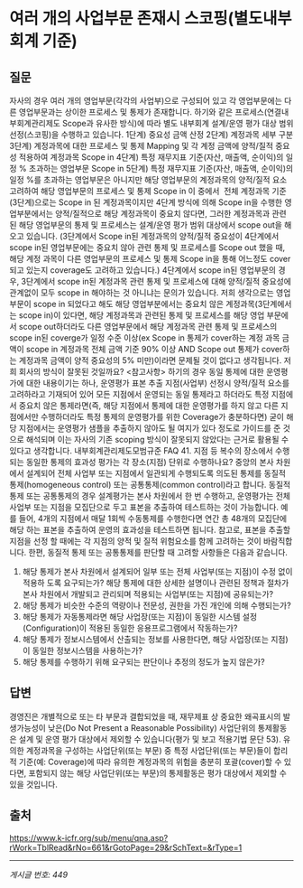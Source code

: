 # 여러 개의 사업부문 존재시 스코핑(별도내부회계 기준)

## 질문
자사의 경우 여러 개의 영업부문(각각의 사업부)으로 구성되어 있고 각 영업부문에는 다른 영업부문과는 상이한 프로세스 및 통제가 존재합니다.
하기와 같은 프로세스(연결내부회계관리제도 Scope과 유사한 방식)에 따라 별도 내부회계 설계/운영 평가 대상 범위선정(스코핑)을 수행하고 있습니다.
1단계) 중요성 금액 산정
2단계) 계정과목 세부 구분
3단계) 계정과목에 대한 프로세스 및 통제 Mapping 및 각 계정 금액에 양적/질적 중요성 적용하여 계정과목 Scope in
4단계) 특정 재무지표 기준(자산, 매출액, 순이익)의 일정 % 초과하는 영업부문 Scope in
5단계) 특정 재무지표 기준(자산, 매출액, 순이익)의 일정 %를 초과하는 영업부문은 아니지만 해당 영업부문의 계정과목의 양적/질적 요소 고려하여 해당 영업부문의 프로세스 및 통제 Scope in
이 중에서  전체 계정과목 기준(3단계)으로는 Scope in 된 계정과목이지만 4단계 방식에 의해 Scope in을 수행한 영업부분에서는 양적/질적으로 해당 계정과목이 중요치 않다면, 그러한 계정과목과 관련된 해당 영업부문의 통제 및 프로세스는 설계/운영 평가 범위 대상에서 scope out을 해오고 있습니다.
(3단계에서 Scope in된 계정과목의 양적/질적 중요성이 4단계에서 scope in된 영업부문에는 중요치 않아 관련 통제 및 프로세스를 Scope out 했을 때, 해당 계정 과목이 다른 영업부문의 프로세스 및 통제 Scope in을 통해 어느정도 cover되고 있는지 coverage도 고려하고 있습니다.)
4단계에서 scope in된 영업부문의 경우, 3단계에서 scope in된 계정과목 관련 통제 및 프로세스에 대해 양적/질적 중요성에 관계없이 모두 scope in 해야하는 것 아니냐는 문의가 있습니다.
저희 생각으로는 영업부문이 scope in 되었다고 해도 해당 영업부분에서는 중요치 않은 계정과목(3단계에서는 scope in)이 있다면, 해당 계정과목과 관련된 통제 및 프로세스를 해당 영업 부문에서 scope out하더라도 다른 영업부문에서 해당 계정과목 관련 통제 및 프로세스의 scope in된 coverge가 일정 수준 이상(ex Scope in 통제가 cover하는 계정 과목 금액이 scope in 계정과목 전체 금액 기준 90% 이상 AND Scope out 통제가 cover하는 계정과목 금액이 양적 중요성의 5% 미만)이라면 문제될 것이 없다고 생각됩니다. 저희 회사의 방식이 잘못된 것일까요?
<참고사항>
하기의 경우 동일 통제에 대한 운영평가에 대한 내용이기는 하나, 운영평가 표본 추출 지점(사업부) 선정시 양적/질적 요소를 고려하라고 기재되어 있어
모든 지점에서 운영되는 동일 통제라고 하더라도 특정 지점에서 중요치 않은 통제라면(즉, 해당 지점에서 통제에 대한 운영평가를 하지 않고 다른 지점에서만 수행하더라도 특정 통제의 운영평가를 위한 Coverage가 충분하다면)
굳이 해당 지점에서는 운영평가 샘플을 추출하지 않아도 될 여지가 있다 정도로 가이드를 준 것으로 해석되며 이는 자사의 기존 scoping 방식이 잘못되지 않았다는 근거로 활용될 수 있다고 생각합니다.
내부회계관리제도모범규준 FAQ
41. 지점 등 복수의 장소에서 수행되는 동일한 통제의 효과성 평가는 각 장소(지점) 단위로 수행하나요?
중앙의 본사 차원에서 설계되어 전체 사업부 또는 지점에서 일관되게 수행되도록 의도된 통제를
동질적 통제(homogeneous control) 또는 공통통제(common control)라고 합니다. 동질적
통제 또는 공통통제의 경우 설계평가는 본사 차원에서 한 번 수행하고, 운영평가는 전체 사업부
또는 지점을 모집단으로 두고 표본을 추출하여 테스트하는 것이 가능합니다.
예를 들어, 4개의 지점에서 매달 1회씩 수동통제를 수행한다면 연간 총 48개의 모집단에 해당
하는 표본을 추출하여 운영의 효과성을 테스트하면 됩니다. 참고로, 표본을 추출할 지점을 선정
할 때에는 각 지점의 양적 및 질적 위험요소를 함께 고려하는 것이 바람직합니다.
한편, 동질적 통제 또는 공통통제를 판단할 때 고려할 사항들은 다음과 같습니다.
1) 해당 통제가 본사 차원에서 설계되어 일부 또는 전체 사업부(또는 지점)이 수정 없이 적용하
도록 요구되는가? 해당 통제에 대한 상세한 설명이나 관련된 정책과 절차가 본사 차원에서
개발되고 관리되며 적용되는 사업부(또는 지점)에 공유되는가?
2) 해당 통제가 비슷한 수준의 역량이나 전문성, 권한을 가진 개인에 의해 수행되는가?
3) 해당 통제가 자동통제라면 해당 사업장(또는 지점)이 동일한 시스템 설정(Configuration)이
적용된 동일한 응용프로그램에서 작동하는가?
4) 해당 통제가 정보시스템에서 산출되는 정보를 사용한다면, 해당 사업장(또는 지점)이 동일한
정보시스템을 사용하는가?
5) 해당 통제를 수행하기 위해 요구되는 판단이나 추정의 정도가 높지 않은가?

## 답변
경영진은 개별적으로 또는 타 부문과 결합되었을 때, 재무제표 상 중요한 왜곡표시의 발생가능성이 낮은(Do Not Present a Reasonable Possibility) 사업단위의 통제활동은 설계 및 운영 평가 대상에서 제외할 수 있습니다(평가 및 보고 적용기법 문단 53).
유의한 계정과목을 구성하는 사업단위(또는 부문) 중 특정 사업단위(또는 부문)들이 합리적 기준(예: Coverage)에 따라 유의한 계정과목의 위험을 충분히 포괄(cover)할 수 있다면, 포함되지 않는 해당 사업단위(또는 부문)의 통제활동은 평가 대상에서 제외할 수 있을 것입니다.

## 출처
https://www.k-icfr.org/sub/menu/qna.asp?rWork=TblRead&rNo=661&rGotoPage=29&rSchText=&rType=1

---
*게시글 번호: 449*

